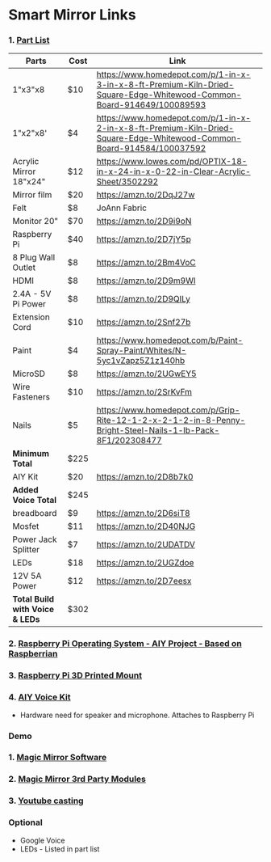 # Smart Mirror Links

### 1. [Part List](https://docs.google.com/spreadsheets/d/1h5qvkXEVZOfNgKXR6rZw97czoZRrBaVosR97XMHS_1o/edit?usp=sharing)
 
 | Parts | Cost | Link|
 |-------|------|-----|
 |1"x3"x8|   $10 |https://www.homedepot.com/p/1-in-x-3-in-x-8-ft-Premium-Kiln-Dried-Square-Edge-Whitewood-Common-Board-914649/100089593|
 |1"x2"x8'|	$4	|	https://www.homedepot.com/p/1-in-x-2-in-x-8-ft-Premium-Kiln-Dried-Square-Edge-Whitewood-Common-Board-914584/100037592|
 |Acrylic Mirror 18"x24"|	$12		|https://www.lowes.com/pd/OPTIX-18-in-x-24-in-x-0-22-in-Clear-Acrylic-Sheet/3502292|
 |Mirror film	|$20	|	https://amzn.to/2DqJ27w|
 |Felt	|$8|JoAnn Fabric|
 |Monitor	20" |$70	|https://amzn.to/2D9i9oN|
 |Raspberry Pi|	$40	|	https://amzn.to/2D7jY5p|
 |8 Plug Wall Outlet	|$8	|	https://amzn.to/2Bm4VoC|
 |HDMI	|$8	|	https://amzn.to/2D9m9Wl|
 |2.4A - 5V Pi Power	|$8	|	https://amzn.to/2D9QILy|
 |Extension Cord |	$10	|	https://amzn.to/2Snf27b|
 |Paint	|$4	|	https://www.homedepot.com/b/Paint-Spray-Paint/Whites/N-5yc1vZapz5Z1z140hb|
 |MicroSD	|$8	|	https://amzn.to/2UGwEY5|
 |Wire Fasteners |	$10	|	https://amzn.to/2SrKvFm|
 |Nails|	$5|		https://www.homedepot.com/p/Grip-Rite-12-1-2-x-2-1-2-in-8-Penny-Bright-Steel-Nails-1-lb-Pack-8F1/202308477|
 |**Minimum Total**	|$225||
 |AIY Kit|	$20	|	https://amzn.to/2D8b7k0|
 |**Added Voice Total**	|$245||
 |breadboard	|$9	|	https://amzn.to/2D6siT8|
 |Mosfet	|$11	|	https://amzn.to/2D40NJG|
 |Power Jack Splitter|	$7	|	https://amzn.to/2UDATDV|
 |LEDs	|$18	|	https://amzn.to/2UGZdoe|
 |12V 5A Power	|$12	|	https://amzn.to/2D7eesx|
 |**Total Build with Voice & LEDs** | $302||
 

### 2. [Raspberry Pi Operating System - AIY Project - Based on Raspberrian](https://github.com/google/aiyprojects-raspbian/releases)

 
### 3. [Raspberry Pi 3D Printed Mount](https://www.thingiverse.com/thing:1523416)


### 4. [AIY Voice Kit](https://www.amazon.com/Google-GOOGLEAIY-V1-AIY-Voice/dp/B075SFLWKX)

- Hardware need for speaker and microphone. Attaches to Raspberry Pi

### Demo

### 1. [Magic Mirror Software](https://github.com/MichMich/MagicMirror)

### 2. [Magic Mirror 3rd Party Modules](https://github.com/MichMich/MagicMirror/wiki/3rd-party-modules)

### 3. [Youtube casting](https://github.com/kevinatown/MMM-Screencast)

### Optional
 - Google Voice
 - LEDs - Listed in part list






